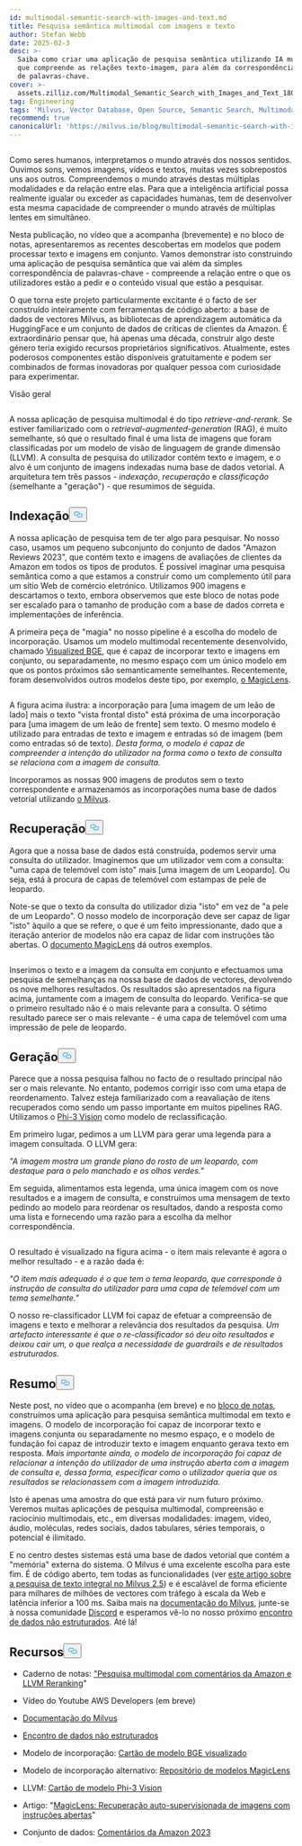 ```yaml
---
id: multimodal-semantic-search-with-images-and-text.md
title: Pesquisa semântica multimodal com imagens e texto
author: Stefan Webb
date: 2025-02-3
desc: >-
  Saiba como criar uma aplicação de pesquisa semântica utilizando IA multimodal
  que compreende as relações texto-imagem, para além da correspondência básica
  de palavras-chave.
cover: >-
  assets.zilliz.com/Multimodal_Semantic_Search_with_Images_and_Text_180d89d5aa.png
tag: Engineering
tags: 'Milvus, Vector Database, Open Source, Semantic Search, Multimodal AI'
recommend: true
canonicalUrl: 'https://milvus.io/blog/multimodal-semantic-search-with-images-and-text.md'
---
```

<p>
  <span class="img-wrapper">
    <img translate="no" src="https://assets.zilliz.com/Multimodal_Semantic_Search_with_Images_and_Text_180d89d5aa.png" alt="" class="doc-image" id="" />
    <span></span>
  </span>
</p>
<p>Como seres humanos, interpretamos o mundo através dos nossos sentidos. Ouvimos sons, vemos imagens, vídeos e textos, muitas vezes sobrepostos uns aos outros. Compreendemos o mundo através destas múltiplas modalidades e da relação entre elas. Para que a inteligência artificial possa realmente igualar ou exceder as capacidades humanas, tem de desenvolver esta mesma capacidade de compreender o mundo através de múltiplas lentes em simultâneo.</p>
<p>Nesta publicação, no vídeo que a acompanha (brevemente) e no bloco de notas, apresentaremos as recentes descobertas em modelos que podem processar texto e imagens em conjunto. Vamos demonstrar isto construindo uma aplicação de pesquisa semântica que vai além da simples correspondência de palavras-chave - compreende a relação entre o que os utilizadores estão a pedir e o conteúdo visual que estão a pesquisar.</p>
<p>O que torna este projeto particularmente excitante é o facto de ser construído inteiramente com ferramentas de código aberto: a base de dados de vectores Milvus, as bibliotecas de aprendizagem automática da HuggingFace e um conjunto de dados de críticas de clientes da Amazon. É extraordinário pensar que, há apenas uma década, construir algo deste género teria exigido recursos proprietários significativos. Atualmente, estes poderosos componentes estão disponíveis gratuitamente e podem ser combinados de formas inovadoras por qualquer pessoa com curiosidade para experimentar.</p>
<custom-h1>Visão geral</custom-h1><p>
  <span class="img-wrapper">
    <img translate="no" src="https://assets.zilliz.com/overview_97a124bc9a.jpg" alt="" class="doc-image" id="" />
    <span></span>
  </span>
</p>
<p>A nossa aplicação de pesquisa multimodal é do tipo <em>retrieve-and-rerank.</em> Se estiver familiarizado com o <em>retrieval-augmented-generation</em> (RAG), é muito semelhante, só que o resultado final é uma lista de imagens que foram classificadas por um modelo de visão de linguagem de grande dimensão (LLVM). A consulta de pesquisa do utilizador contém texto e imagem, e o alvo é um conjunto de imagens indexadas numa base de dados vetorial. A arquitetura tem três passos - <em>indexação</em>, <em>recuperação</em> e <em>classificação</em> (semelhante a "geração") - que resumimos de seguida.</p>
<h2 id="Indexing" class="common-anchor-header">Indexação<button data-href="#Indexing" class="anchor-icon" translate="no">
      <svg translate="no"
        aria-hidden="true"
        focusable="false"
        height="20"
        version="1.1"
        viewBox="0 0 16 16"
        width="16"
      >
        <path
          fill="#0092E4"
          fill-rule="evenodd"
          d="M4 9h1v1H4c-1.5 0-3-1.69-3-3.5S2.55 3 4 3h4c1.45 0 3 1.69 3 3.5 0 1.41-.91 2.72-2 3.25V8.59c.58-.45 1-1.27 1-2.09C10 5.22 8.98 4 8 4H4c-.98 0-2 1.22-2 2.5S3 9 4 9zm9-3h-1v1h1c1 0 2 1.22 2 2.5S13.98 12 13 12H9c-.98 0-2-1.22-2-2.5 0-.83.42-1.64 1-2.09V6.25c-1.09.53-2 1.84-2 3.25C6 11.31 7.55 13 9 13h4c1.45 0 3-1.69 3-3.5S14.5 6 13 6z"
        ></path>
      </svg>
    </button></h2><p>A nossa aplicação de pesquisa tem de ter algo para pesquisar. No nosso caso, usamos um pequeno subconjunto do conjunto de dados "Amazon Reviews 2023", que contém texto e imagens de avaliações de clientes da Amazon em todos os tipos de produtos. É possível imaginar uma pesquisa semântica como a que estamos a construir como um complemento útil para um sítio Web de comércio eletrónico. Utilizamos 900 imagens e descartamos o texto, embora observemos que este bloco de notas pode ser escalado para o tamanho de produção com a base de dados correta e implementações de inferência.</p>
<p>A primeira peça de "magia" no nosso pipeline é a escolha do modelo de incorporação. Usamos um modelo multimodal recentemente desenvolvido, chamado <a href="https://huggingface.co/BAAI/bge-visualized">Visualized BGE</a>, que é capaz de incorporar texto e imagens em conjunto, ou separadamente, no mesmo espaço com um único modelo em que os pontos próximos são semanticamente semelhantes. Recentemente, foram desenvolvidos outros modelos deste tipo, por exemplo, <a href="https://github.com/google-deepmind/magiclens">o MagicLens</a>.</p>
<p>
  <span class="img-wrapper">
    <img translate="no" src="https://assets.zilliz.com/indexing_1937241be5.jpg" alt="" class="doc-image" id="" />
    <span></span>
  </span>
</p>
<p>A figura acima ilustra: a incorporação para [uma imagem de um leão de lado] mais o texto "vista frontal disto" está próxima de uma incorporação para [uma imagem de um leão de frente] sem texto. O mesmo modelo é utilizado para entradas de texto e imagem e entradas só de imagem (bem como entradas só de texto). <em>Desta forma, o modelo é capaz de compreender a intenção do utilizador na forma como o texto de consulta se relaciona com a imagem de consulta.</em></p>
<p>Incorporamos as nossas 900 imagens de produtos sem o texto correspondente e armazenamos as incorporações numa base de dados vetorial utilizando <a href="https://milvus.io/docs">o Milvus</a>.</p>
<h2 id="Retrieval" class="common-anchor-header">Recuperação<button data-href="#Retrieval" class="anchor-icon" translate="no">
      <svg translate="no"
        aria-hidden="true"
        focusable="false"
        height="20"
        version="1.1"
        viewBox="0 0 16 16"
        width="16"
      >
        <path
          fill="#0092E4"
          fill-rule="evenodd"
          d="M4 9h1v1H4c-1.5 0-3-1.69-3-3.5S2.55 3 4 3h4c1.45 0 3 1.69 3 3.5 0 1.41-.91 2.72-2 3.25V8.59c.58-.45 1-1.27 1-2.09C10 5.22 8.98 4 8 4H4c-.98 0-2 1.22-2 2.5S3 9 4 9zm9-3h-1v1h1c1 0 2 1.22 2 2.5S13.98 12 13 12H9c-.98 0-2-1.22-2-2.5 0-.83.42-1.64 1-2.09V6.25c-1.09.53-2 1.84-2 3.25C6 11.31 7.55 13 9 13h4c1.45 0 3-1.69 3-3.5S14.5 6 13 6z"
        ></path>
      </svg>
    </button></h2><p>Agora que a nossa base de dados está construída, podemos servir uma consulta do utilizador. Imaginemos que um utilizador vem com a consulta: "uma capa de telemóvel com isto" mais [uma imagem de um Leopardo]. Ou seja, está à procura de capas de telemóvel com estampas de pele de leopardo.</p>
<p>Note-se que o texto da consulta do utilizador dizia "isto" em vez de "a pele de um Leopardo". O nosso modelo de incorporação deve ser capaz de ligar "isto" àquilo a que se refere, o que é um feito impressionante, dado que a iteração anterior de modelos não era capaz de lidar com instruções tão abertas. O <a href="https://arxiv.org/abs/2403.19651">documento MagicLens</a> dá outros exemplos.</p>
<p>
  <span class="img-wrapper">
    <img translate="no" src="https://assets.zilliz.com/Retrieval_ad64f48e49.png" alt="" class="doc-image" id="" />
    <span></span>
  </span>
</p>
<p>Inserimos o texto e a imagem da consulta em conjunto e efectuamos uma pesquisa de semelhanças na nossa base de dados de vectores, devolvendo os nove melhores resultados. Os resultados são apresentados na figura acima, juntamente com a imagem de consulta do leopardo. Verifica-se que o primeiro resultado não é o mais relevante para a consulta. O sétimo resultado parece ser o mais relevante - é uma capa de telemóvel com uma impressão de pele de leopardo.</p>
<h2 id="Generation" class="common-anchor-header">Geração<button data-href="#Generation" class="anchor-icon" translate="no">
      <svg translate="no"
        aria-hidden="true"
        focusable="false"
        height="20"
        version="1.1"
        viewBox="0 0 16 16"
        width="16"
      >
        <path
          fill="#0092E4"
          fill-rule="evenodd"
          d="M4 9h1v1H4c-1.5 0-3-1.69-3-3.5S2.55 3 4 3h4c1.45 0 3 1.69 3 3.5 0 1.41-.91 2.72-2 3.25V8.59c.58-.45 1-1.27 1-2.09C10 5.22 8.98 4 8 4H4c-.98 0-2 1.22-2 2.5S3 9 4 9zm9-3h-1v1h1c1 0 2 1.22 2 2.5S13.98 12 13 12H9c-.98 0-2-1.22-2-2.5 0-.83.42-1.64 1-2.09V6.25c-1.09.53-2 1.84-2 3.25C6 11.31 7.55 13 9 13h4c1.45 0 3-1.69 3-3.5S14.5 6 13 6z"
        ></path>
      </svg>
    </button></h2><p>Parece que a nossa pesquisa falhou no facto de o resultado principal não ser o mais relevante. No entanto, podemos corrigir isso com uma etapa de reordenamento. Talvez esteja familiarizado com a reavaliação de itens recuperados como sendo um passo importante em muitos pipelines RAG. Utilizamos o <a href="https://huggingface.co/microsoft/Phi-3-vision-128k-instruct">Phi-3 Vision</a> como modelo de reclassificação.</p>
<p>Em primeiro lugar, pedimos a um LLVM para gerar uma legenda para a imagem consultada. O LLVM gera:</p>
<p><em>"A imagem mostra um grande plano do rosto de um leopardo, com destaque para o pelo manchado e os olhos verdes."</em></p>
<p>Em seguida, alimentamos esta legenda, uma única imagem com os nove resultados e a imagem de consulta, e construímos uma mensagem de texto pedindo ao modelo para reordenar os resultados, dando a resposta como uma lista e fornecendo uma razão para a escolha da melhor correspondência.</p>
<p>
  <span class="img-wrapper">
    <img translate="no" src="https://assets.zilliz.com/Generation_b016a6c26a.png" alt="" class="doc-image" id="" />
    <span></span>
  </span>
</p>
<p>O resultado é visualizado na figura acima - o item mais relevante é agora o melhor resultado - e a razão dada é:</p>
<p><em>"O item mais adequado é o que tem o tema leopardo, que corresponde à instrução de consulta do utilizador para uma capa de telemóvel com um tema semelhante."</em></p>
<p>O nosso re-classificador LLVM foi capaz de efetuar a compreensão de imagens e texto e melhorar a relevância dos resultados da pesquisa. <em>Um artefacto interessante é que o re-classificador só deu oito resultados e deixou cair um, o que realça a necessidade de guardrails e de resultados estruturados.</em></p>
<h2 id="Summary" class="common-anchor-header">Resumo<button data-href="#Summary" class="anchor-icon" translate="no">
      <svg translate="no"
        aria-hidden="true"
        focusable="false"
        height="20"
        version="1.1"
        viewBox="0 0 16 16"
        width="16"
      >
        <path
          fill="#0092E4"
          fill-rule="evenodd"
          d="M4 9h1v1H4c-1.5 0-3-1.69-3-3.5S2.55 3 4 3h4c1.45 0 3 1.69 3 3.5 0 1.41-.91 2.72-2 3.25V8.59c.58-.45 1-1.27 1-2.09C10 5.22 8.98 4 8 4H4c-.98 0-2 1.22-2 2.5S3 9 4 9zm9-3h-1v1h1c1 0 2 1.22 2 2.5S13.98 12 13 12H9c-.98 0-2-1.22-2-2.5 0-.83.42-1.64 1-2.09V6.25c-1.09.53-2 1.84-2 3.25C6 11.31 7.55 13 9 13h4c1.45 0 3-1.69 3-3.5S14.5 6 13 6z"
        ></path>
      </svg>
    </button></h2><p>Neste post, no vídeo que o acompanha (em breve) e no <a href="https://github.com/milvus-io/bootcamp/blob/master/bootcamp/tutorials/quickstart/multimodal_retrieval_amazon_reviews.ipynb">bloco de notas</a>, construímos uma aplicação para pesquisa semântica multimodal em texto e imagens. O modelo de incorporação foi capaz de incorporar texto e imagens conjunta ou separadamente no mesmo espaço, e o modelo de fundação foi capaz de introduzir texto e imagem enquanto gerava texto em resposta. <em>Mais importante ainda, o modelo de incorporação foi capaz de relacionar a intenção do utilizador de uma instrução aberta com a imagem de consulta e, dessa forma, especificar como o utilizador queria que os resultados se relacionassem com a imagem introduzida.</em></p>
<p>Isto é apenas uma amostra do que está para vir num futuro próximo. Veremos muitas aplicações de pesquisa multimodal, compreensão e raciocínio multimodais, etc., em diversas modalidades: imagem, vídeo, áudio, moléculas, redes sociais, dados tabulares, séries temporais, o potencial é ilimitado.</p>
<p>E no centro destes sistemas está uma base de dados vetorial que contém a "memória" externa do sistema. O Milvus é uma excelente escolha para este fim. É de código aberto, tem todas as funcionalidades (ver <a href="https://milvus.io/blog/get-started-with-hybrid-semantic-full-text-search-with-milvus-2-5.md">este artigo sobre a pesquisa de texto integral no Milvus 2.5</a>) e é escalável de forma eficiente para milhares de milhões de vectores com tráfego à escala da Web e latência inferior a 100 ms. Saiba mais na <a href="https://milvus.io/docs">documentação do Milvus</a>, junte-se à nossa comunidade <a href="https://milvus.io/discord">Discord</a> e esperamos vê-lo no nosso próximo <a href="https://lu.ma/unstructured-data-meetup">encontro de dados não estruturados</a>. Até lá!</p>
<h2 id="Resources" class="common-anchor-header">Recursos<button data-href="#Resources" class="anchor-icon" translate="no">
      <svg translate="no"
        aria-hidden="true"
        focusable="false"
        height="20"
        version="1.1"
        viewBox="0 0 16 16"
        width="16"
      >
        <path
          fill="#0092E4"
          fill-rule="evenodd"
          d="M4 9h1v1H4c-1.5 0-3-1.69-3-3.5S2.55 3 4 3h4c1.45 0 3 1.69 3 3.5 0 1.41-.91 2.72-2 3.25V8.59c.58-.45 1-1.27 1-2.09C10 5.22 8.98 4 8 4H4c-.98 0-2 1.22-2 2.5S3 9 4 9zm9-3h-1v1h1c1 0 2 1.22 2 2.5S13.98 12 13 12H9c-.98 0-2-1.22-2-2.5 0-.83.42-1.64 1-2.09V6.25c-1.09.53-2 1.84-2 3.25C6 11.31 7.55 13 9 13h4c1.45 0 3-1.69 3-3.5S14.5 6 13 6z"
        ></path>
      </svg>
    </button></h2><ul>
<li><p>Caderno de notas: <a href="https://github.com/milvus-io/bootcamp/blob/master/bootcamp/tutorials/quickstart/multimodal_retrieval_amazon_reviews.ipynb">"Pesquisa multimodal com comentários da Amazon e LLVM Reranking</a>"</p></li>
<li><p>Vídeo do Youtube AWS Developers (em breve)</p></li>
<li><p><a href="https://milvus.io/docs">Documentação do Milvus</a></p></li>
<li><p><a href="https://lu.ma/unstructured-data-meetup">Encontro de dados não estruturados</a></p></li>
<li><p>Modelo de incorporação: <a href="https://huggingface.co/BAAI/bge-visualized">Cartão de modelo BGE visualizado</a></p></li>
<li><p>Modelo de incorporação alternativo: <a href="https://github.com/google-deepmind/magiclens">Repositório de modelos MagicLens</a></p></li>
<li><p>LLVM: <a href="https://huggingface.co/microsoft/Phi-3-vision-128k-instruct">Cartão de modelo Phi-3 Vision</a></p></li>
<li><p>Artigo: "<a href="https://arxiv.org/abs/2403.19651">MagicLens: Recuperação auto-supervisionada de imagens com instruções abertas</a>"</p></li>
<li><p>Conjunto de dados: <a href="https://amazon-reviews-2023.github.io/">Comentários da Amazon 2023</a></p></li>
</ul>
